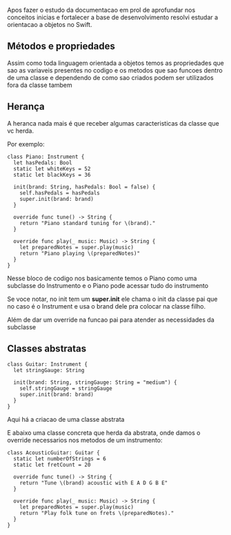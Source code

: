 Apos fazer o estudo da documentacao em prol de aprofundar nos conceitos inicias e fortalecer a base de desenvolvimento resolvi estudar a orientacao a objetos no Swift.

<h2>Métodos e propriedades</h2>

Assim como toda linguagem orientada a objetos temos as propriedades que sao as variaveis presentes no codigo e os metodos que sao funcoes dentro de uma classe e dependendo de como sao criados podem ser utilizados fora da classe tambem

<h2>Herança</h2>
A heranca nada mais é que receber algumas caracteristicas da classe que vc herda.

Por exemplo:

```
class Piano: Instrument {
  let hasPedals: Bool
  static let whiteKeys = 52
  static let blackKeys = 36
  
  init(brand: String, hasPedals: Bool = false) {
    self.hasPedals = hasPedals
    super.init(brand: brand)
  }
  
  override func tune() -> String {
    return "Piano standard tuning for \(brand)."
  }
  
  override func play(_ music: Music) -> String {
    let preparedNotes = super.play(music)
    return "Piano playing \(preparedNotes)"
  }
}
```
Nesse bloco de codigo nos basicamente temos o Piano como uma subclasse do Instrumento e o Piano pode acessar tudo do instrumento

Se voce notar, no init tem um **super.init** ele chama o init da classe pai que no caso é o Instrument e usa o brand dele pra colocar na classe filho.

Além de dar um override na funcao pai para atender as necessidades da subclasse

<h2>Classes abstratas</h2>

```
class Guitar: Instrument {
  let stringGauge: String
  
  init(brand: String, stringGauge: String = "medium") {
    self.stringGauge = stringGauge
    super.init(brand: brand)
  }
}
```
Aqui há a criacao de uma classe abstrata

E abaixo uma classe concreta que herda da abstrata, onde damos o override necessarios nos metodos de um instrumento:

```
class AcousticGuitar: Guitar {
  static let numberOfStrings = 6
  static let fretCount = 20
  
  override func tune() -> String {
    return "Tune \(brand) acoustic with E A D G B E"
  }
  
  override func play(_ music: Music) -> String {
    let preparedNotes = super.play(music)
    return "Play folk tune on frets \(preparedNotes)."
  }
}
